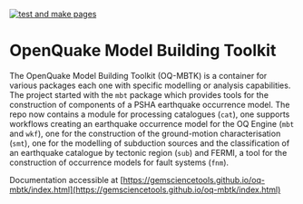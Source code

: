 [![test and make pages](https://github.com/GEMScienceTools/oq-mbtk/actions/workflows/test_deploy.yaml/badge.svg)](https://github.com/GEMScienceTools/oq-mbtk/actions/workflows/test_deploy.yaml)

# OpenQuake Model Building Toolkit
The OpenQuake Model Building Toolkit (OQ-MBTK) is a container for various packages each one with specific modelling or analysis capabilities. The project started with the `mbt` package which provides tools for the construction of components of a PSHA earthquake occurrence model. The repo now contains a module for processing catalogues (`cat`), one supports workflows creating an earthquake occurrence model for the OQ Engine (`mbt` and `wkf`), one for the construction of the ground-motion characterisation (`smt`), one for the modelling of subduction sources and the classification of an earthquake catalogue by tectonic region (`sub`) and FERMI, a tool for the construction of occurrence models for fault systems (`fnm`).

Documentation accessible at [https://gemsciencetools.github.io/oq-mbtk/index.html](https://gemsciencetools.github.io/oq-mbtk/index.html)

